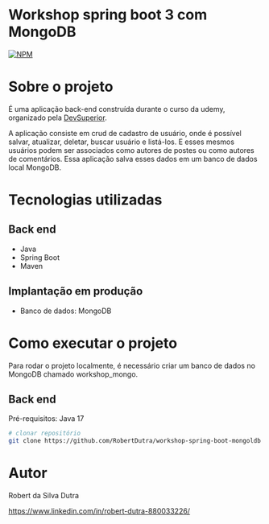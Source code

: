 # Workshop spring boot 3 com MongoDB
[![NPM](https://img.shields.io/npm/l/react)](https://github.com/RobertDutra/workshop-spring-boot-mongoldb/blob/main/LICENSE) 

# Sobre o projeto

É uma aplicação back-end construída durante o curso da udemy, organizado pela [DevSuperior](https://devsuperior.com.br "Site da DevSuperior").

A aplicação consiste em crud de cadastro de usuário, onde é possível salvar, atualizar, deletar, buscar usuário e listá-los. E esses mesmos usuários podem ser associados como autores de 
postes ou como autores de comentários. Essa aplicação salva esses dados em um banco de dados local MongoDB.

# Tecnologias utilizadas
## Back end
- Java
- Spring Boot
- Maven
## Implantação em produção
- Banco de dados: MongoDB

# Como executar o projeto

Para rodar o projeto localmente, é necessário criar um banco de dados no MongoDB chamado workshop_mongo.

## Back end
Pré-requisitos: Java 17

```bash
# clonar repositório
git clone https://github.com/RobertDutra/workshop-spring-boot-mongoldb

```

# Autor

Robert da Silva Dutra 

https://www.linkedin.com/in/robert-dutra-880033226/
